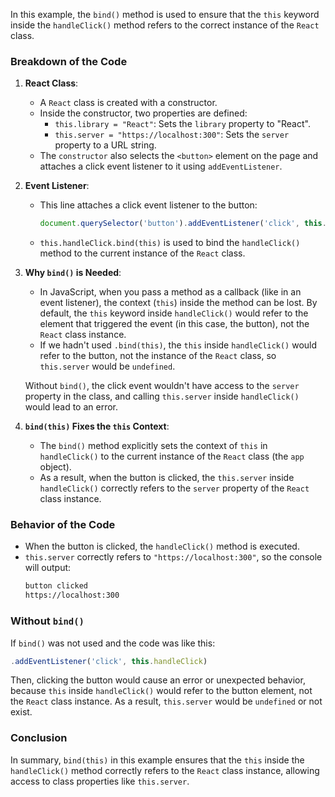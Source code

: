 In this example, the `bind()` method is used to ensure that the `this` keyword inside the `handleClick()` method refers to the correct instance of the `React` class.

### Breakdown of the Code

1. **React Class**:
   - A `React` class is created with a constructor.
   - Inside the constructor, two properties are defined:
     - `this.library = "React"`: Sets the `library` property to "React".
     - `this.server = "https://localhost:300"`: Sets the `server` property to a URL string.
   - The `constructor` also selects the `<button>` element on the page and attaches a click event listener to it using `addEventListener`.

2. **Event Listener**:
   - This line attaches a click event listener to the button:
     ```javascript
     document.querySelector('button').addEventListener('click', this.handleClick.bind(this));
     ```
   - `this.handleClick.bind(this)` is used to bind the `handleClick()` method to the current instance of the `React` class.

3. **Why `bind()` is Needed**:
   - In JavaScript, when you pass a method as a callback (like in an event listener), the context (`this`) inside the method can be lost. By default, the `this` keyword inside `handleClick()` would refer to the element that triggered the event (in this case, the button), not the `React` class instance.
   - If we hadn't used `.bind(this)`, the `this` inside `handleClick()` would refer to the button, not the instance of the `React` class, so `this.server` would be `undefined`.

   Without `bind()`, the click event wouldn't have access to the `server` property in the class, and calling `this.server` inside `handleClick()` would lead to an error.

4. **`bind(this)` Fixes the `this` Context**:
   - The `bind()` method explicitly sets the context of `this` in `handleClick()` to the current instance of the `React` class (the `app` object).
   - As a result, when the button is clicked, the `this.server` inside `handleClick()` correctly refers to the `server` property of the `React` class instance.

### Behavior of the Code

- When the button is clicked, the `handleClick()` method is executed.
- `this.server` correctly refers to `"https://localhost:300"`, so the console will output:
  ```bash
  button clicked
  https://localhost:300
  ```

### Without `bind()`
If `bind()` was not used and the code was like this:
```javascript
.addEventListener('click', this.handleClick)
```
Then, clicking the button would cause an error or unexpected behavior, because `this` inside `handleClick()` would refer to the button element, not the `React` class instance. As a result, `this.server` would be `undefined` or not exist.

### Conclusion
In summary, `bind(this)` in this example ensures that the `this` inside the `handleClick()` method correctly refers to the `React` class instance, allowing access to class properties like `this.server`.